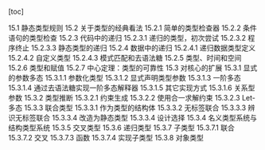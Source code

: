 [toc]

15.1 静态类型规则
15.2 关于类型的经典看法
15.2.1 简单的类型检查器
15.2.2 条件语句的类型检查
15.2.3 代码中的递归
15.2.3.1 递归的类型，初次尝试
15.2.3.2 程序终止
15.2.3.3 静态类型的递归
15.2.4 数据中的递归
15.2.4.1 递归数据类型定义
15.2.4.2 自定义类型
15.2.4.3 模式匹配和去语法糖
15.2.5 类型、时间和空间
15.2.6 类型和赋值
15.2.7 中心定理：类型的可靠性
15.3 对核心的扩展
15.3.1 显式的参数多态
15.3.1.1 参数化类型
15.3.1.2 显式声明类型参数
15.3.1.3 一阶多态
15.3.1.4 通过去语法糖实现一阶多态解释器
15.3.1.5 其它实现方式
15.3.1.6 关系型参数
15.3.2 类型推断
15.3.2.1 约束生成
15.3.2.2 使用合一求解约束
15.3.2.3 Let-多态
15.3.3 联合类型
15.3.3.1 作为类型的结构体
15.3.3.2 无标签联合
15.3.3.3 辨识无标签联合
15.3.3.4 改造为静态类型
15.3.3.4 设计选择
15.3.4 名义类型系统与结构类型系统
15.3.5 交叉类型
15.3.6 递归类型
15.3.7 子类型
15.3.7.1 联合
15.3.7.2 交叉
15.3.7.3 函数
15.3.7.4 实现子类型
15.3.8 对象类型

